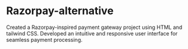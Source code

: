 # Razorpay-alternative
Created a Razorpay-inspired payment gateway project using HTML and tailwind CSS. Developed an intuitive and responsive user interface for seamless payment processing.
